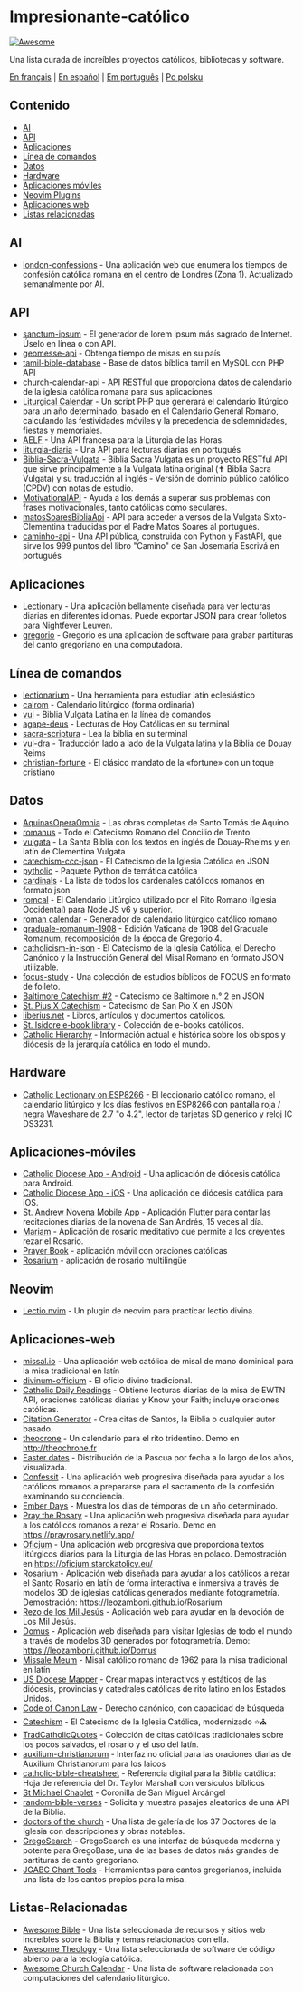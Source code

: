 # Impresionante-católico

[![Awesome](https://cdn.rawgit.com/sindresorhus/awesome/d7305f38d29fed78fa85652e3a63e154dd8e8829/media/badge.svg)](https://github.com/sindresorhus/awesome)

Una lista curada de increíbles proyectos católicos, bibliotecas y software.

[En français](https://github.com/servusdei2018/awesome-catholic/blob/master/README.fr.md) | [En español](https://github.com/servusdei2018/awesome-catholic/blob/master/README.es.md) | [Em português](https://github.com/servusdei2018/awesome-catholic/blob/master/README.pt-br.md) | [Po polsku](https://github.com/servusdei2018/awesome-catholic/blob/master/README.pl-pl.md)

## Contenido

- [AI](#ai)
- [API](#api)
- [Aplicaciones](#aplicaciones)
- [Línea de comandos](#línea-de-comandos)
- [Datos](#datos)
- [Hardware](#hardware)
- [Aplicaciones móviles](#aplicaciones-móviles)
- [Neovim Plugins](#Neovim)
- [Aplicaciones web](#aplicaciones-web)
- [Listas relacionadas](#listas-relacionadas)

## AI

- [london-confessions](https://github.com/sf17490/london-confessions) - Una aplicación web que enumera los tiempos de confesión católica romana en el centro de Londres (Zona 1). Actualizado semanalmente por AI.

## API

- [sanctum-ipsum](https://github.com/graysonhicks/sanctum-ipsum) - El generador de lorem ipsum más sagrado de Internet. Úselo en línea o con API.
- [geomesse-api](https://github.com/carpedeum-fr/geomesse-api) - Obtenga tiempo de misas en su país
- [tamil-bible-database](https://github.com/jayarathina/Tamil-Bible-Database) - Base de datos bíblica tamil en MySQL con PHP API
- [church-calendar-api](https://github.com/igneus/church-calendar-api) - API RESTful que proporciona datos de calendario de la iglesia católica romana para sus aplicaciones
- [Liturgical Calendar](https://github.com/Liturgical-Calendar/LiturgicalCalendarAPI) - Un script PHP que generará el calendario litúrgico para un año determinado, basado en el Calendario General Romano, calculando las festividades móviles y la precedencia de solemnidades, fiestas y memoriales.
- [AELF](https://api.aelf.org/) - Una API francesa para la Liturgia de las Horas.
- [liturgia-diaria](https://github.com/Dancrf/liturgia-diaria) - Una API para lecturas diarias en portugués
- [Biblia-Sacra-Vulgata](https://github.com/aseemsavio/Biblia-Sacra-Vulgata) - Biblia Sacra Vulgata es un proyecto RESTful API que sirve principalmente a la Vulgata latina original (✝️ Biblia Sacra Vulgata) y su traducción al inglés - Versión de dominio público católico (CPDV) con notas de estudio.
- [MotivationalAPI](https://github.com/GomezMig03/MotivationalAPI) - Ayuda a los demás a superar sus problemas con frases motivacionales, tanto católicas como seculares.
- [matosSoaresBibliaApi](https://github.com/edsonbittencourt/matosSoaresBibliaApi) - API para acceder a versos de la Vulgata Sixto-Clementina traducidas por el Padre Matos Soares al portugués.
- [caminho-api](https://github.com/ElderFausto/caminho-api) - Una API pública, construida con Python y FastAPI, que sirve los 999 puntos del libro "Camino" de San Josemaría Escrivá en portugués

## Aplicaciones

- [Lectionary](https://github.com/Dev1an/Lectionary) - Una aplicación bellamente diseñada para ver lecturas diarias en diferentes idiomas. Puede exportar JSON para crear folletos para Nightfever Leuven.
- [gregorio](https://github.com/gregorio-project/gregorio) - Gregorio es una aplicación de software para grabar partituras del canto gregoriano en una computadora.

## Línea de comandos

- [lectionarium](https://github.com/davidrmcharles/lectionarium) - Una herramienta para estudiar latín eclesiástico
- [calrom](https://github.com/calendarium-romanum/calrom) - Calendario litúrgico (forma ordinaria)
- [vul](https://github.com/LukeSmithxyz/vul) - Biblia Vulgata Latina en la línea de comandos
- [agape-deus](https://github.com/ngorden/agape-deus) - Lecturas de Hoy Católicas en su terminal
- [sacra-scriptura](https://github.com/ngorden/sacra-scriptura) - Lea la biblia en su terminal
- [vul-dra](https://github.com/RaynardGerraldo/vul-dra/) - Traducción lado a lado de la Vulgata latina y la Biblia de Douay Reims
- [christian-fortune](https://github.com/ngorden/christian-fortune) - El clásico mandato de la «fortune» con un toque cristiano

## Datos

* [AquinasOperaOmnia](https://github.com/Geremia/AquinasOperaOmnia) - Las obras completas de Santo Tomás de Aquino
* [romanus](https://github.com/borderstech/romanus) - Todo el Catecismo Romano del Concilio de Trento
* [vulgata](https://github.com/borderstech/vulgata) - La Santa Biblia con los textos en inglés de Douay-Rheims y en latín de Clementina Vulgata
* [catechism-ccc-json](https://github.com/nossbigg/catechism-ccc-json) - El Catecismo de la Iglesia Católica en JSON.
* [pytholic](https://github.com/Medromenax/pytholic) - Paquete Python de temática católica
* [cardinals](https://github.com/ChrisVo/cardinals) - La lista de todos los cardenales católicos romanos en formato json
* [romcal](https://github.com/romcal/romcal) - El Calendario Litúrgico utilizado por el Rito Romano (Iglesia Occidental) para Node JS v6 y superior.
* [roman calendar](https://github.com/jayarathina/Roman-Calendar) - Generador de calendario litúrgico católico romano
* [graduale-romanum-1908](https://github.com/ahinkley/graduale-romanum-1908) - Edición Vaticana de 1908 del Graduale Romanum, recomposición de la época de Gregorio 4.
* [catholicism-in-json](https://github.com/aseemsavio/catholicism-in-json) - El Catecismo de la Iglesia Católica, el Derecho Canónico y la Instrucción General del Misal Romano en formato JSON utilizable.
* [focus-study](https://github.com/rvbcldud/focus-study) - Una colección de estudios bíblicos de FOCUS en formato de folleto.
* [Baltimore Catechism #2](https://github.com/mattwong97/baltimore-catechism-no-2) - Catecismo de Baltimore n.° 2 en JSON
* [St. Pius X Catechism](https://github.com/mattwong97/catechism-st-pius-x-frontend) - Catecismo de San Pío X en JSON
* [liberius.net](http://liberius.net/) - Libros, artículos y documentos católicos.
* [St. Isidore e-book library](https://isidore.co/calibre/#library_id=CalibreLibrary&panel=book_list) - Colección de e-books católicos.
* [Catholic Hierarchy](https://www.catholic-hierarchy.org/) - Información actual e histórica sobre los obispos y diócesis de la jerarquía católica en todo el mundo.

## Hardware

- [Catholic Lectionary on ESP8266](https://github.com/plishman/Catholic-Lectionary-on-ESP8266) - El leccionario católico romano, el calendario litúrgico y los días festivos en ESP8266 con pantalla roja / negra Waveshare de 2.7 "o 4.2", lector de tarjetas SD genérico y reloj IC DS3231.

## Aplicaciones-móviles

- [Catholic Diocese App - Android](https://github.com/geerlingguy/Catholic-Diocese-App-Android) - Una aplicación de diócesis católica para Android.
- [Catholic Diocese App - iOS](https://github.com/geerlingguy/Catholic-Diocese-App-iOS) - Una aplicación de diócesis católica para iOS.
- [St. Andrew Novena Mobile App](https://github.com/mftruso/st-andrew-novena) - Aplicación Flutter para contar las recitaciones diarias de la novena de San Andrés, 15 veces al día.
- [Mariam](https://github.com/aldrinzigmundv/mariam) - Aplicación de rosario meditativo que permite a los creyentes rezar el Rosario.
- [Prayer Book](https://codeberg.org/jozo/prayer-book) - aplicación móvil con oraciones católicas
- [Rosarium](https://codeberg.org/Krixec/Rosarium) - aplicación de rosario multilingüe

## Neovim

- [Lectio.nvim](https://github.com/ngorden/lectio.nvim) - Un plugin de neovim para practicar lectio divina.

## Aplicaciones-web

- [missal.io](https://github.com/benyanke/missal.io) - Una aplicación web católica de misal de mano dominical para la misa tradicional en latín
- [divinum-officium](https://github.com/DivinumOfficium/divinum-officium) - El oficio divino tradicional.
- [Catholic Daily Readings](https://github.com/tbaba007/CatholicDaily) - Obtiene lecturas diarias de la misa de EWTN API, oraciones católicas diarias y Know your Faith; incluye oraciones católicas.
- [Citation Generator](https://github.com/matefs/Citation-Generator) - Crea citas de Santos, la Biblia o cualquier autor basado.
- [theocrone](https://github.com/paucazou/theochrone) - Un calendario para el rito tridentino. Demo en http://theochrone.fr
- [Easter dates](https://easter-dates.gavinr.com/) - Distribución de la Pascua por fecha a lo largo de los años, visualizada.
- [Confessit](https://github.com/kas-catholic/confessit-web) - Una aplicación web progresiva diseñada para ayudar a los católicos romanos a prepararse para el sacramento de la confesión examinando su conciencia.
- [Ember Days](https://github.com/saint-isidore-guild/ember-days) - Muestra los días de témporas de un año determinado.
- [Pray the Rosary](https://github.com/marchiartur/pray-the-rosary) - Una aplicación web progresiva diseñada para ayudar a los católicos romanos a rezar el Rosario. Demo en https://prayrosary.netlify.app/
- [Oficjum](https://github.com/anna-wro/rkk) - Una aplicación web progresiva que proporciona textos litúrgicos diarios para la Liturgia de las Horas en polaco. Demostración en https://oficjum.starokatolicy.eu/
- [Rosarium](https://github.com/leozamboni/Rosarium) - Aplicación web diseñada para ayudar a los católicos a rezar el Santo Rosario en latín de forma interactiva e inmersiva a través de modelos 3D de iglesias católicas generados mediante fotogrametría. Demostración: https://leozamboni.github.io/Rosarium
- [Rezo de los Mil Jesús](https://github.com/emamut/rezo-mil-jesus) - Aplicación web para ayudar en la devoción de Los Mil Jesús.
- [Domus](https://github.com/leozamboni/Domus) - Aplicación web diseñada para visitar Iglesias de todo el mundo a través de modelos 3D generados por fotogrametría. Demo: https://leozamboni.github.io/Domus
- [Missale Meum](https://github.com/mmolenda/missalemeum) - Misal católico romano de 1962 para la misa tradicional en latín
- [US Diocese Mapper](https://github.com/kburchfiel/us_diocese_mapper/) - Crear mapas interactivos y estáticos de las diócesis, provincias y catedrales católicas de rito latino en los Estados Unidos.
- [Code of Canon Law](https://github.com/shineministry/codeofcanonlaw) - Derecho canónico, con capacidad de búsqueda
- [Catechism](https://github.com/nossbigg/catechism) - El Catecismo de la Iglesia Católica, modernizado ⭐️⛪️
- [TradCatholicQuotes](https://github.com/nonnobisdomine62/tradcathquotes) - Colección de citas católicas tradicionales sobre los pocos salvados, el rosario y el uso del latín.
- [auxilium-christianorum](https://github.com/nonnobisdomine62/auxilium-christianorum-frontend) - Interfaz no oficial para las oraciones diarias de Auxilium Christianorum para los laicos
- [catholic-bible-cheatsheet](https://github.com/nonnobisdomine62/catholic-bible-cheatsheet) - Referencia digital para la Biblia católica: Hoja de referencia del Dr. Taylor Marshall con versículos bíblicos
- [St Michael Chaplet](https://github.com/port19x/StMichaelChaplet) - Coronilla de San Miguel Arcángel
- [random-bible-verses](https://github.com/rat9615/random-bible-verses/) - Solicita y muestra pasajes aleatorios de una API de la Biblia.
- [doctors of the church](https://github.com/masaharumori7/doctors-of-the-church) - Una lista de galería de los 37 Doctores de la Iglesia con descripciones y obras notables.
- [GregoSearch](https://busca.liturgiacantada.com.br) - GregoSearch es una interfaz de búsqueda moderna y potente para GregoBase, una de las bases de datos más grandes de partituras de canto gregoriano.
- [JGABC Chant Tools](https://bbloomf.github.io/jgabc/transcriber.html) - Herramientas para cantos gregorianos, incluida una lista de los cantos propios para la misa.

## Listas-Relacionadas

- [Awesome Bible](https://github.com/awesome-bible/awesome-bible.github.io) - Una lista seleccionada de recursos y sitios web increíbles sobre la Biblia y temas relacionados con ella.
- [Awesome Theology](https://github.com/historical-theology/awesome-theology) - Una lista seleccionada de software de código abierto para la teología católica.
- [Awesome Church Calendar](https://github.com/calendarium-romanum/awesome-church-calendar) - Una lista de software relacionada con computaciones del calendario litúrgico.
